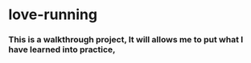 # love-running
### This is a walkthrough project, It will allows me to put what I have learned into practice,

